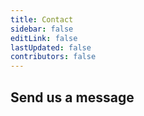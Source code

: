 ```yaml
---
title: Contact
sidebar: false
editLink: false
lastUpdated: false
contributors: false
---
```


<Stack class="grid-cols-2 sm:grid-cols-3">
    <Cta
        title="FAQ" 
        subtitle="A comprehensive overview of questions and answers."
        link-text="To the FAQ"
        img="/contact/faq.svg" 
        link="https://myparcel.nl/en/support" 
        class="items-center text-center"
        img-class="max-h-12" />
    <Cta 
        title="Feature requests or bugs" 
        subtitle="Missing a feature in one of our plugins or found a bug?"
        link-text="Submit on GitHub" 
        img="/contact/github.svg" 
        link="https://github.com/myparcelnl" 
        class="items-center text-center" 
        img-class="max-h-12" />
    <Cta 
        title="Join our Slack workspace" 
        subtitle="Get answers to your questions quickly."
        link-text="Join"
        img="/contact/slack.svg" 
        link="https://join.slack.com/t/myparcel-dev/shared_invite/enQtNDkyNTg3NzA1MjM4LWQ5MWE5MTQ3MDg4YjU5NzdjYjk0OTY1ZDJiYjU5YzJjNzk3Yzk3NGY0OWFkZDU4MDYwZDEyZDlhZTgzOWM1MjI"
        class="items-center text-center" 
        img-class="max-h-12" /> 
</Stack>

## Send us a message

<ContactForm />
